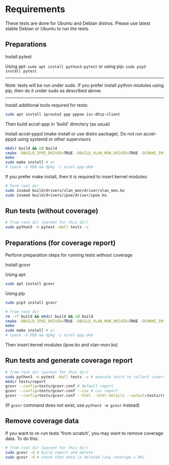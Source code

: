 # Requirements

These tests are done for Ubuntu and Debian distros. Please use latest stable Debian or Ubuntu to run the tests.

## Preparations

Install pytest

Using apt: `sudo apt install python3-pytest` or using pip: `sudo pip3 install pytest`

---
Note: tests will be run under sudo. If you prefer install python modules using pip, then do it under sudo as described above.

---

Install additional tools required for tests:
``` bash
sudo apt install iproute2 ppp pppoe isc-dhcp-client
```

Then build accel-ppp in 'build' directory (as usual)

Install accel-pppd (make install or use distro package). Do not run accel-pppd using systemd or other supervisors
```bash
mkdir build && cd build
cmake -DBUILD_IPOE_DRIVER=TRUE -DBUILD_VLAN_MON_DRIVER=TRUE -DCMAKE_INSTALL_PREFIX=/usr  -DKDIR=/usr/src/linux-headers-`uname -r`  -DLUA=TRUE -DSHAPER=TRUE -DRADIUS=TRUE -DCPACK_TYPE=Ubuntu20 ..
make
sudo make install # or 
# cpack -G DEB && dpkg -i accel-ppp.deb
```

If you prefer make install, then it is required to insert kernel modules:
```bash
# form root dir
sudo insmod build/drivers/vlan_mon/driver/vlan_mon.ko
sudo insmod build/drivers/ipoe/driver/ipoe.ko
```


## Run tests (without coverage)

```bash
# from root dir (parent for this dir)
sudo python3 -m pytest -Wall tests -v
```

## Preparations (for coverage report)

Perform preparation steps for running tests  without coverage

Install gcovr

Using apt:
```bash
sudo apt install gcovr
```

Using pip
```bash
sudo pip3 install gcovr
```

```bash
# from root dir
rm -rf build && mkdir build && cd build
cmake -DBUILD_IPOE_DRIVER=TRUE -DBUILD_VLAN_MON_DRIVER=TRUE -DCMAKE_INSTALL_PREFIX=/usr  -DKDIR=/usr/src/linux-headers-`uname -r`  -DLUA=TRUE -DSHAPER=TRUE -DRADIUS=TRUE -DCPACK_TYPE=Ubuntu20 -DCMAKE_C_FLAGS="--coverage -O0" ..
make
sudo make install # or 
# cpack -G DEB && dpkg -i accel-ppp.deb
```

Then insert kernel modules (ipoe.ko and vlan-mon.ko)

## Run tests and generate coverage report

```bash
# from root dir (parent for this dir)
sudo python3 -m pytest -Wall tests -v # execute tests to collect coverage data
mkdir tests/report
gcovr --config=tests/gcovr.conf # default report
gcovr --config=tests/gcovr.conf --csv # csv report
gcovr --config=tests/gcovr.conf --html --html-details --output=tests/report/accel-ppp.html # html reports (most useful)
```

(If `gcovr` command does not exist, use `python3 -m gcovr` instead)

## Remove coverage data

If you want to re-run tests 'from scratch', you may want to remove coverage data. To do this:

```bash
# from root dir (parent for this dir)
sudo gcovr -d # build report and delete
sudo gcovr -d # check that data is deleted (any coverage = 0%)
```